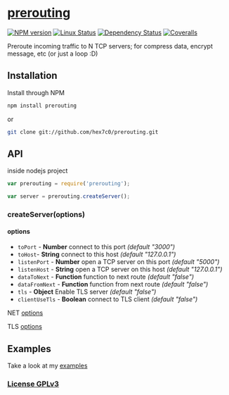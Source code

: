 # [prerouting](https://github.com/hex7c0/prerouting)

[![NPM version](https://img.shields.io/npm/v/prerouting.svg)](https://www.npmjs.com/package/prerouting)
[![Linux Status](https://img.shields.io/travis/hex7c0/prerouting.svg?label=linux)](https://travis-ci.org/hex7c0/prerouting)
[![Dependency Status](https://img.shields.io/david/hex7c0/prerouting.svg)](https://david-dm.org/hex7c0/prerouting)
[![Coveralls](https://img.shields.io/coveralls/hex7c0/prerouting.svg)](https://coveralls.io/r/hex7c0/prerouting)

Preroute incoming traffic to N TCP servers; for compress data, encrypt message, etc (or just a loop :D)

## Installation

Install through NPM

```bash
npm install prerouting
```
or
```bash
git clone git://github.com/hex7c0/prerouting.git
```

## API

inside nodejs project
```js
var prerouting = require('prerouting');

var server = prerouting.createServer();
```

### createServer(options)

#### options

 - `toPort` - **Number** connect to this port *(default "3000")*
 - `toHost`- **String** connect to this host *(default "127.0.0.1")*
 - `listenPort` - **Number** open a TCP server on this port *(default "5000")*
 - `listenHost` - **String** open a TCP server on this host *(default "127.0.0.1")*
 - `dataToNext` - **Function** function to next route *(default "false")*
 - `dataFromNext` - **Function** function from next route *(default "false")*
 - `tls` - **Object** Enable TLS server *(default "false")*
 - `clientUseTls` - **Boolean** connect to TLS client *(default "false")*

NET [options](https://nodejs.org/api/net.html#net_net_createserver_options_connectionlistener)

TLS [options](https://nodejs.org/api/tls.html#tls_tls_createserver_options_secureconnectionlistener)

## Examples

Take a look at my [examples](examples)

### [License GPLv3](LICENSE)
